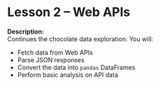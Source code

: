 # Lesson 2 – Web APIs

**Description:**  
Continues the chocolate data exploration.
You will:
- Fetch data from Web APIs
- Parse JSON responses
- Convert the data into `pandas` DataFrames
- Perform basic analysis on API data
